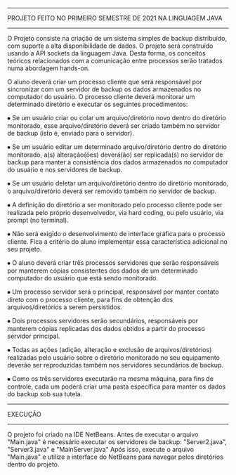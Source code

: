 ************************************************************************
 PROJETO FEITO NO PRIMEIRO SEMESTRE DE 2021 NA LINGUAGEM JAVA
************************************************************************

O Projeto consiste na criação de um sistema simples de backup distribuído, com suporte a alta disponibilidade de dados. 
O projeto será construído usando a API sockets da linguagem Java. Desta forma, os conceitos teóricos relacionados com a 
comunicação entre processos serão tratados numa abordagem hands-on.

O aluno deverá criar um processo cliente que será responsável por sincronizar com um servidor de backup os dados armazenados 
no computador do usuário. O processo cliente deverá monitorar um determinado diretório e executar os seguintes procedimentos:

⦁	Se um usuário criar ou colar um arquivo/diretório novo dentro do diretório monitorado, esse arquivo/diretório deverá ser criado 
também no servidor de backup (isto é, enviado para o servidor).

⦁	Se um usuário editar um determinado arquivo/diretório dentro do diretório monitorado, a(s) alteração(ões) deverá(ão) ser replicada(s) 
no servidor de backup para manter a consistência dos dados armazenados no computador do usuário e nos servidores de backup.

⦁	Se um usuário deletar um arquivo/diretório dentro do diretório monitorado, o arquivo/diretório deverá ser removido também no servidor 
de backup.

⦁	A definição do diretório a ser monitorado pelo processo cliente pode ser realizada  pelo próprio desenvolvedor, via hard coding, ou 
pelo usuário, via prompt (no terminal).

⦁	Não será exigido o desenvolvimento de interface gráfica para o processo cliente. Fica a critério do aluno implementar essa 
característica adicional no seu projeto.  

⦁	O aluno deverá criar três processos servidores que serão responsáveis por manterem cópias consistentes dos dados de um determinado 
computador do usuário que está sendo monitorado.

⦁	Um processo servidor será o principal, responsável por manter contato direto com o processo cliente, para fins de obtenção dos 
arquivos/diretórios a serem persistidos.

⦁	Dois processos servidores serão secundários, responsáveis por manterem cópias replicadas dos dados obtidos a partir do processo 
servidor principal.

⦁	Todas as ações (adição, alteração e exclusão de arquivos/diretórios) realizadas pelo usuário sobre o diretório monitorado no seu 
equipamento deverão ser reproduzidas também nos servidores secundários de backup.

⦁	Como os três servidores executarão na mesma máquina, para fins de controle, cada um poderá criar uma pasta específica para manter os 
dados do backup sob sua tutela.

************************************************************************
 EXECUÇÃO
************************************************************************

O projeto foi criado na IDE NetBeans.
Antes de executar o arquivo "Main.java" é necessário executar os servidores de backup: "Server2.java", "Server3.java" e "MainServer.java"
Após isso, execute o arquivo "Main.java" e utilize a interface do NetBeans para navegar pelos diretórios dentro do projeto.
